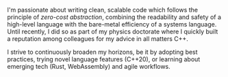 I'm passionate about writing clean, scalable code which follows the principle of _zero-cost abstraction_, combining the readability and safety of a high-level language with the bare-metal efficiency of a systems language.
Until recently, I did so as part of my physics doctorate where I quickly built a reputation among colleagues for my advice in all matters C++.

I strive to continuously broaden my horizons, be it by adopting best practices, trying novel language features (C++20), or learning about emerging tech (Rust, WebAssembly) and agile workflows.
